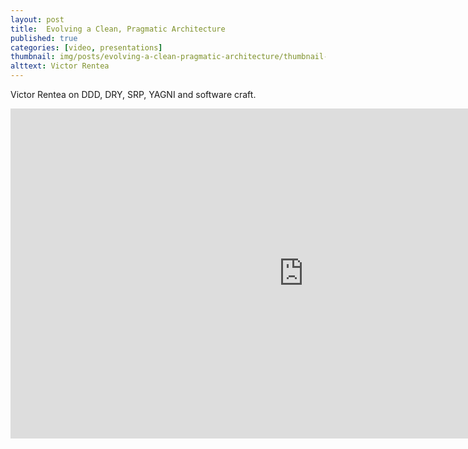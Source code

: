 ```yaml
---
layout: post
title:  Evolving a Clean, Pragmatic Architecture 
published: true
categories: [video, presentations]
thumbnail: img/posts/evolving-a-clean-pragmatic-architecture/thumbnail-420x255.png
alttext: Victor Rentea
---
```


Victor Rentea on DDD, DRY, SRP, YAGNI and software craft. 

<iframe width="938" height="528" src="https://www.youtube.com/embed/tMHO7_RLxgQ" frameborder="0" allow="accelerometer; autoplay; encrypted-media; gyroscope; picture-in-picture" allowfullscreen></iframe>
